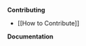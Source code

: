 **Contributing**
* [[How to Contribute]]
<!-- * [[Submitting Bugs and Suggestions]]
* [[Feedback Channels]]
* [[Code Organization]]
* [[Coding Guidelines]]
* [[Smoke Test]]
* [[Contributor License Agreement]] -->

**Documentation**
<!-- * [Extensions](https://code.visualstudio.com/docs/extensions/overview)
* [API](https://code.visualstudio.com/docs/extensionAPI/overview)
* [Visual Studio Code](https://code.visualstudio.com/docs)
* [Document Repository](https://github.com/microsoft/vscode-docs) -->
